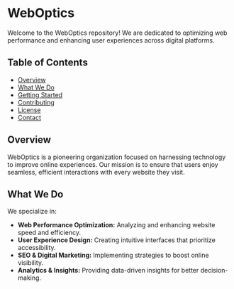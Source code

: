 # WebOptics

Welcome to the WebOptics repository! We are dedicated to optimizing web performance and enhancing user experiences across digital platforms.

## Table of Contents

- [Overview](#overview)
- [What We Do](#what-we-do)
- [Getting Started](#getting-started)
- [Contributing](#contributing)
- [License](#license)
- [Contact](#contact)

## Overview

WebOptics is a pioneering organization focused on harnessing technology to improve online experiences. Our mission is to ensure that users enjoy seamless, efficient interactions with every website they visit.

## What We Do

We specialize in:

- **Web Performance Optimization:** Analyzing and enhancing website speed and efficiency.
- **User Experience Design:** Creating intuitive interfaces that prioritize accessibility.
- **SEO & Digital Marketing:** Implementing strategies to boost online visibility.
- **Analytics & Insights:** Providing data-driven insights for better decision-making.

